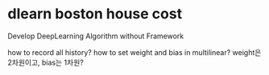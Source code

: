 # dlearn boston house cost
Develop DeepLearning Algorithm without Framework

how to record all history?
how to set weight and bias in multilinear? weight은 2차원이고, bias는 1차원?
